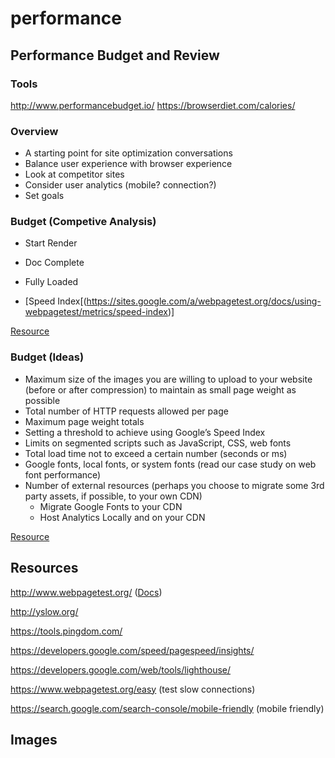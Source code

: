 # performance

## Performance Budget and Review

### Tools

http://www.performancebudget.io/
https://browserdiet.com/calories/

### Overview

- A starting point for site optimization conversations
- Balance user experience with browser experience
- Look at competitor sites 
- Consider user analytics (mobile? connection?)
- Set goals

### Budget (Competive Analysis)

- Start Render
- Doc Complete
- Fully Loaded

- [Speed Index[(https://sites.google.com/a/webpagetest.org/docs/using-webpagetest/metrics/speed-index)]

[Resource](https://docs.google.com/spreadsheets/d/1ifac_Z-P9IgjzVZIWPV2qdugtwJ3HA9dkhvKmPUXBLo/edit#gid=0)

### Budget (Ideas)

- Maximum size of the images you are willing to upload to your website (before or after compression) to maintain as small page weight as possible
- Total number of HTTP requests allowed per page
- Maximum page weight totals
- Setting a threshold to achieve using Google’s Speed Index
- Limits on segmented scripts such as JavaScript, CSS, web fonts
- Total load time not to exceed a certain number (seconds or ms)
- Google fonts, local fonts, or system fonts (read our case study on web font performance)
- Number of external resources (perhaps you choose to migrate some 3rd party assets, if possible, to your own CDN)
	- Migrate Google Fonts to your CDN
	- Host Analytics Locally and on your CDN

[Resource](https://www.keycdn.com/blog/web-performance-budget/)

### 

## Resources

http://www.webpagetest.org/ ([Docs](https://sites.google.com/a/webpagetest.org/docs/))

http://yslow.org/

https://tools.pingdom.com/

https://developers.google.com/speed/pagespeed/insights/

https://developers.google.com/web/tools/lighthouse/

https://www.webpagetest.org/easy (test slow connections)

https://search.google.com/search-console/mobile-friendly (mobile friendly)

## Images
